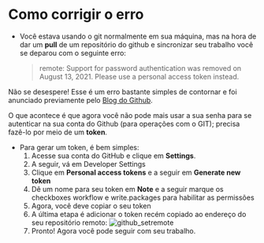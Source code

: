 # Como corrigir o erro

- Você estava usando o git normalmente em sua máquina, mas na hora de dar um **pull** de um repositório do github e sincronizar seu trabalho você se deparou com o seguinte erro:

  > remote: Support for password authentication was removed on August 13, 2021. Please use a personal access token instead.

Não se desespere! Esse é um erro bastante simples de contornar e foi anunciado previamente pelo [Blog do Github](https://github.blog/2020-12-15-token-authentication-requirements-for-git-operations/).

O que acontece é que agora você não pode mais usar a sua senha para se autenticar na sua conta do Github (para operações com o GIT); precisa fazê-lo por meio de um **token**.

- Para gerar um token, é bem simples:
  1. Acesse sua conta do GitHub e clique em **Settings**.
  2. A seguir, vá em Developer Settings
  3. Clique em **Personal access tokens** e a seguir em **Generate new token**
  4. Dê um nome para seu token em **Note** e a seguir marque os checkboxes workflow e write.packages para habilitar as permissões
  5. Agora, você deve copiar o seu token
  6. A última etapa é adicionar o token recém copiado ao endereço do seu repositório remoto: ![github_setremote](https://www.doaction.com.br/user/pages/02.blog/como-corrigir-o-erro-support-for-password-authentication-was-removed-please-use-a-personal-access-token-instead/github_setremote.JPG)
  7. Pronto! Agora você pode seguir com seu trabalho.